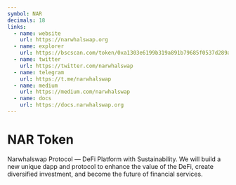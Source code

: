 ```yaml
---
symbol: NAR
decimals: 18
links:
  - name: website
    url: https://narwhalswap.org
  - name: explorer
    url: https://bscscan.com/token/0xa1303e6199b319a891b79685f0537d289af1fc83
  - name: twitter
    url: https://twitter.com/narwhalswap
  - name: telegram
    url: https://t.me/narwhalswap
  - name: medium
    url: https://medium.com/narwhalswap
  - name: docs
    url: https://docs.narwhalswap.org
---
```


# NAR Token

Narwhalswap Protocol — DeFi Platform with Sustainability. We will build a new unique dapp and protocol to enhance the value of the DeFi, create diversified investment, and become the future of financial services.
